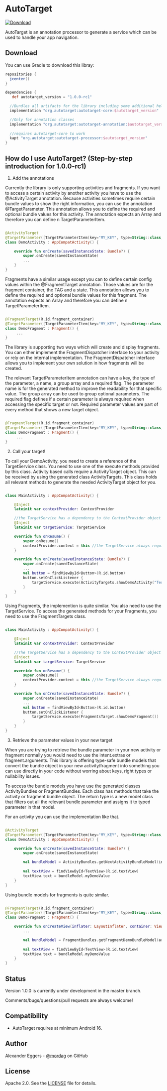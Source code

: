 AutoTarget
=====
[![Download](https://api.bintray.com/packages/mordag/android/autotarget-core/images/download.svg) ](https://bintray.com/mordag/android/autotarget-core/_latestVersion)

AutoTarget is an annotation processor to generate a service which can be used to handle your app navigation.

Download
--------
You can use Gradle to download this libray:

```gradle
repositories {
  jcenter()
}

dependencies {
   def autotarget_version = "1.0.0-rc1"

  //Bundles all artifacts for the library including some additional helper classes
  implementation "org.autotarget:autotarget-core:$autotarget_version"

  //Only for annotation classes
  implementation "org.autotarget:autotarget-annotation:$autotarget_version"
  
  //requires autotarget-core to work
  kapt "org.autotarget:autotarget-processor:$autotarget_version"
}
```

How do I use AutoTarget? (Step-by-step introduction for 1.0.0-rc1)
-------------------

1. Add the annotations

Currently the library is only supporting activities and fragments. If you want to access a certain activity by another activity you have to use the @ActivityTarget annotation. Because activities sometimes require certain bundle values to show the right information, you can use the annotation @TargetParameter. This annotation allows you to define the required and optional bundle values for this activity. The annotation expects an Array and therefore you can define n TargetParameterItem.

```kotlin

@ActivityTarget
@TargetParameter([TargetParameterItem(key="MY_KEY", type=String::class, name="myDemoValue", required=true)])
class DemoActivity : AppCompatActivity() {

    override fun onCreate(savedInstanceState: Bundle?) {
        super.onCreate(savedInstanceState)
        ...
    }
}
```

Fragments have a similar usage except you can to define certain config values within the @FragmentTarget annotation. Those values are for the fragment container, the TAG and a state. This annotation allows you to define the required and optional bundle values for this fragment. The annotation expects an Array and therefore you can define n TargetParameterItem.

```kotlin

@FragmentTarget(R.id.fragment_container)
@TargetParameter([TargetParameterItem(key="MY_KEY", type=String::class, name="myDemoValue", required=true)])
class DemoFragment : Fragment() {
     ...
}
```

The library is supporting two ways which will create and display fragments. You can either implement the FragmentDispatcher interface to your activity or rely on the internal implementation. The FragmentDispatcher interface allows you to implement your own solution in how fragments will be created.

The relevant TargetParameterItem annotation can have a key, the type of the parameter, a name, a group array and a required flag. The parameter name is for the generated method to improve the readability for that specific value. The group array can be used to group optional parameters. The required flag defines if a certain parameter is always required when accessing the specific target or not. Required parameter values are part of every method that shows a new target object.

```kotlin

@FragmentTarget(R.id.fragment_container)
@TargetParameter([TargetParameterItem(key="MY_KEY", type=String::class, name="myDemoValue", group=["deeplinking"], required=true)
class DemoFragment : Fragment() {
     ...
}
```

2. Call your target!

To call your DemoActivity, you need to create a reference of the TargetService class. You need to use one of the execute methods provided by this class. Activity based calls require a ActivityTarget object. This can be received by using the generated class ActivityTargets. This class holds all relevant methods to generate the needed ActivityTarget object for you.

```kotlin

class MainActivity : AppCompatActivity() {

    @Inject
    lateinit var contextProvider: ContextProvider

    //the TargetService has a dependency to the ContextProvider object
    @Inject
    lateinit var targetService: TargetService

    override fun onResume() {
        super.onResume()
        contextProvider.context = this //the TargetService always requires a indirect reference to the current active Activity
    }

    override fun onCreate(savedInstanceState: Bundle?) {
        super.onCreate(savedInstanceState)
        ...
        val button = findViewById<Button>(R.id.button)
        button.setOnClickListener {
            targetService.execute(ActivityTargets.showDemoActivity("Test successful!"))
        }
    }
}

```

Using Fragments, the implemention is quite similar. You also need to use the TargetService. To access the generated methods for your Fragments, you need to use the FragmentTargets class.

```kotlin

class MainActivity : AppCompatActivity() {

    @Inject
    lateinit var contextProvider: ContextProvider

    //The TargetService has a dependency to the ContextProvider object
    @Inject
    lateinit var targetService: TargetService

    override fun onResume() {
        super.onResume()
        contextProvider.context = this //the TargetService always requires a indirect reference to the current active Activity
    }

    override fun onCreate(savedInstanceState: Bundle?) {
        super.onCreate(savedInstanceState)
        ...
        val button = findViewById<Button>(R.id.button)
        button.setOnClickListener {
            targetService.execute(FragmentsTarget.showDemoFragment())
        }
    }
}

```
3. Retrieve the parameter values in your new target

When you are trying to retrieve the bundle parameter in your new activity or fragment normally you would need to use the intent.extras or fragment.arguments. This library is offering type-safe bundle models that convert the bundle object in your new activity/fragment into something you can use directly in your code without worring about keys, right types or nullability issues.

To access the bundle models you have use the generated classes ActivityBundles or FragmentBundles. Each class has methods that take the activity or fragment bundle object. The return type is a new model class that filters out all the relevant bundle parameter and assigns it to typed parameter in that model.

For an activity you can use the implementation like that.

```kotlin

@ActivityTarget
@TargetParameter([TargetParameterItem(key="MY_KEY", type=String::class, name="myDemoValue", required=true)])
class DemoActivity : AppCompatActivity() {

    override fun onCreate(savedInstanceState: Bundle?) {
        super.onCreate(savedInstanceState)

        val bundleModel = ActivityBundles.getNextActivityBundleModel(intent.extras!!)
        
        val textView = findViewById<TextView>(R.id.textView)
        textView.text = bundleModel.myDemoValue
    }
}

```
Using bundle models for fragments is quite similar.

```kotlin

@FragmentTarget(R.id.fragment_container)
@TargetParameter([TargetParameterItem(key="MY_KEY", type=String::class, name="myDemoValue", group=["deeplinking"], required=true)
class DemoFragment : Fragment() {

    override fun onCreateView(inflater: LayoutInflater, container: ViewGroup?, savedInstanceState: Bundle?): View? {
        ...

        val bundleModel = FragmentBundles.getFragmentDemoBundleModel(arguments!!)
        
        val textView = findViewById<TextView>(R.id.textView)
        textView.text = bundleModel.myDemoValue
    }
}

```

Status
------
Version 1.0.0 is currently under development in the master branch.

Comments/bugs/questions/pull requests are always welcome!

Compatibility
-------------
 * AutoTarget requires at minimum Android 16.

Author
------
Alexander Eggers - [@mordag][2] on GitHub

License
-------
Apache 2.0. See the [LICENSE][1] file for details.


[1]: https://github.com/Mordag/autotarget/blob/master/LICENSE
[2]: https://github.com/Mordag
[3]: https://github.com/Mordag/archknife
